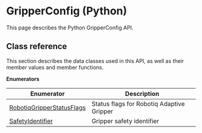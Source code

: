 # GripperConfig \(Python\)

This page describes the Python GripperConfig API.

## Class reference

This section describes the data classes used in this API, as well as their member values and member functions.

 **Enumerators** 

|Enumerator|Description|
|----------|-----------|
|[RobotiqGripperStatusFlags](../enums/GripperConfig/RobotiqGripperStatusFlags.md#)|Status flags for Robotiq Adaptive Gripper|
|[SafetyIdentifier](../enums/GripperConfig/SafetyIdentifier.md#)|Gripper safety identifier|

